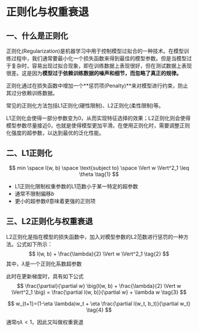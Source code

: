 # 正则化与权重衰退

## 一、什么是正则化

正则化(Regularization)是机器学习中用于控制模型过拟合的一种技术。在模型训练过程中，我们通常要最小化一个损失函数来得到最佳的模型参数。但是当模型过于复杂时，容易出现过拟合现象，即在训练数据上表现很好，但在测试数据上表现很差。这是因为**模型过于依赖训练数据的噪声和细节，而忽略了真正的规律。**

正则化通过在损失函数中增加一个**惩罚项(Penalty)**来对模型进行约束，防止其过分依赖训练数据。

常见的正则化方法包括L1正则化(硬性限制)、L2正则化(柔性限制)等。

L1正则化会使得一部分参数变为0，从而实现特征选择的效果；L2正则化则会使得模型参数尽量接近0，也就是使得模型更加平滑。在使用正则化时，需要调整正则化强度的超参数，以达到最优的泛化性能。

## 二、L1正则化

$$
min \space l(w, b) \space \text{subject to} \space \Vert w \Vert^2_1 \leq \theta \tag{1}
$$

- L1正则化限制权重参数的L1范数小于某一特定的超参数
- 通常不限制偏移$b$
- 更小的超参数$\theta$意味着更强的正则项

## 三、L2正则化与权重衰退

L2正则化是指在模型的损失函数中，加入对模型参数的L2范数进行惩罚的一种方法。公式如下所示：
$$
l(w, b) + \frac{\lambda}{2} \Vert w \Vert^2_1 \tag{2}
$$
其中，$\lambda$是一个正则化系数超参数

此时在更新梯度时，具有如下公式
$$
\frac{\partial}{\partial w} \big(l(w, b) + \frac{\lambda}{2} \Vert w \Vert^2_1 \big) = \frac{\partial l(w, b)}{\partial w} + \lambda w \tag{3}
$$

$$
w_{t+1}=(1-\eta \lambda)w_t + \eta \frac{\partial l(w_t, b_t)}{\partial w_t} \tag{4}
$$

通常$\eta \lambda < 1$，因此又叫做权重衰退

